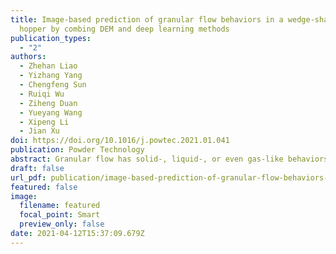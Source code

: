 ```yaml
---
title: Image-based prediction of granular flow behaviors in a wedge-shaped
  hopper by combing DEM and deep learning methods
publication_types:
  - "2"
authors:
  - Zhehan Liao
  - Yizhang Yang
  - Chengfeng Sun
  - Ruiqi Wu
  - Ziheng Duan
  - Yueyang Wang
  - Xipeng Li
  - Jian Xu
doi: https://doi.org/10.1016/j.powtec.2021.01.041
publication: Powder Technology
abstract: Granular flow has solid-, liquid-, or even gas-like behaviors, which can be described through discrete element method (DEM)-based simulations. Although the DEM simulation has advantages in studying particle-scale information, it is computationally intensive. Alternatively, this work proposes to combine the DEM and deep learning methods to predict granular flow behaviors in a wedge-shaped hopper. As the image-based labels are extracted from the DEM simulation, an Alexnet-fully connection (FC) model can make point-to-point predictions about the discharge time. Furthermore, when the first 20% of image-based datasets in the timing sequence are used to train a convolutional neural network (CNN)-long short-term memory (LSTM) network, it can make process predictions about the number ratio of remaining particles (NRRP) in the hopper vs. the discharge time. Although these attempts have some shortcomings at the present stage, more efforts are encouraged to stimulate the future potential of image-based prediction through the combined methods.
draft: false
url_pdf: publication/image-based-prediction-of-granular-flow-behaviors-in-a-wedge-shaped-hopper-by-combing-dem-and-deep-learning-methods/1-s2.0-S0032591021000577-main.pdf
featured: false
image:
  filename: featured
  focal_point: Smart
  preview_only: false
date: 2021-04-12T15:37:09.679Z
---
```

